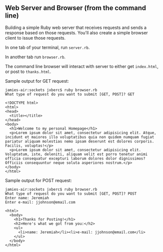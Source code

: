 ## Web Server and Browser (from the command line)

Building a simple Ruby web server that receives requests and sends a response based on those requests. You'll also create a simple browser client to issue those requests.

In one tab of your terminal, run `server.rb`.

In another tab run `browser.rb`.

The command line browser will interact with server to either get `index.html`, or post to `thanks.html`.

Sample output for GET request:

```
jamies-air:sockets jxberc$ ruby browser.rb
What type of request do you want to submit [GET, POST]? GET

<!DOCTYPE html>
<html>
<head>
  <title></title>
</head>
<body>
  <h1>Welcome to my personal Homepage</h1>
  <p>Lorem ipsum dolor sit amet, consectetur adipisicing elit. Atque, incidunt et maiores illo voluptatibus quia non quidem numquam fugiat pariatur aliquam molestias nemo ipsam deserunt est dolores corporis. Facilis, voluptas!</p>
  <p>Lorem ipsum dolor sit amet, consectetur adipisicing elit. Voluptatum, iste, deleniti, aliquam velit est porro tenetur animi officia consequatur excepturi laborum dolores dolor dignissimos? Officiis consequuntur neque soluta asperiores nostrum.</p>
</body>
</html>
```

Sample output for POST request:

```
jamies-air:sockets jxberc$ ruby browser.rb
What type of request do you want to submit [GET, POST]? POST
Enter name: Jeremiah
Enter e-mail: jjohnson@email.com

<html>
  <body>
    <h1>Thanks for Posting!</h1>
    <h2>Here's what we got from you:</h2>
    <ul>
      <li>name: Jeremiah</li><li>e-mail: jjohnson@email.com</li>
    </ul>
  </body>
</html>
```
